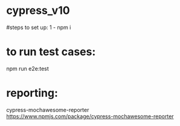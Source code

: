 # cypress_v10
#steps to set up:
1 - npm i

# to run test cases:
npm run e2e:test

# reporting: 
cypress-mochawesome-reporter https://www.npmjs.com/package/cypress-mochawesome-reporter
